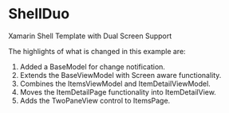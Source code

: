 # ShellDuo
Xamarin Shell Template with Dual Screen Support

The highlights of what is changed in this example are:

1. Added a BaseModel for change notification.
1. Extends the BaseViewModel with Screen aware functionality.
1. Combines the ItemsViewModel and ItemDetailViewModel.
1. Moves the ItemDetailPage functionality into ItemDetailView.
1. Adds the TwoPaneView control to ItemsPage.
